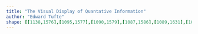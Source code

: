 ```yaml
---
title: "The Visual Display of Quantative Information"
author: "Edward Tufte"
shape: [[1138,1576],[1095,1577],[1090,1579],[1087,1586],[1089,1631],[1088,1649],[1091,2005],[1094,2038],[1093,2248],[1096,2360],[1096,2572],[1098,2602],[1097,2674],[1099,2709],[1102,2712],[1111,2714],[1144,2714],[1168,2712],[1173,2709],[1175,2703],[1172,2155],[1173,2088],[1171,2014],[1170,1819],[1171,1660],[1169,1631],[1170,1587],[1168,1581],[1164,1578],[1147,1576]]
---
```

